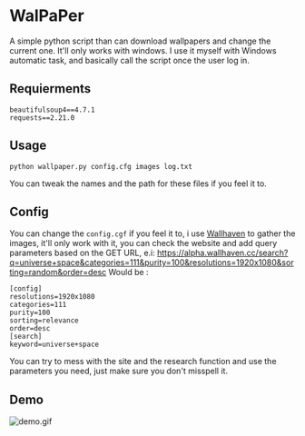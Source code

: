 # WalPaPer
A simple python script than can download wallpapers and change the current one.
It'll only works with windows.
I use it myself with Windows automatic task, and basically call the script once the user log in.

## Requierments
```
beautifulsoup4==4.7.1
requests==2.21.0
```

## Usage
  ```python wallpaper.py config.cfg images log.txt```

You can tweak the names and the path for these files if you feel it to.

## Config
You can change the `config.cgf` if you feel it to, i use [Wallhaven](https://alpha.wallhaven.cc/) to gather the images, it'll only work with it, you can check the website and add query parameters based on the GET URL, e.i: https://alpha.wallhaven.cc/search?q=universe+space&categories=111&purity=100&resolutions=1920x1080&sorting=random&order=desc
Would be :
```
[config]
resolutions=1920x1080
categories=111
purity=100
sorting=relevance
order=desc
[search]
keyword=universe+space
```
You can try to mess with the site and the research function and use the parameters you need, just make sure you don't misspell it.

## Demo

![demo.gif](https://github.com/Bloodyline/WalPaPer/blob/master/demo.gif)
